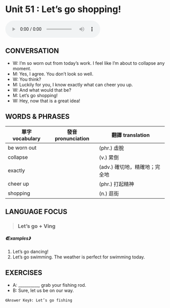 # Unit 51 : Let’s go shopping!

<audio controls>
  <source src="https://channelplus.ner.gov.tw/api/audio/5ad2e60af95e3500064f42fb">
</audio>

## CONVERSATION
* W: I’m so worn out from today’s work. I feel like I’m about to collapse any moment. 
* M: Yes, I agree. You don’t look so well. 
* W: You think? 
* M: Luckily for you, I know exactly what can cheer you up. 
* W: And what would that be? 
* M: Let’s go shopping! 
* W: Hey, now that is a great idea!

## WORDS & PHRASES
單字 vocabulary|發音 pronunciation|翻譯 translation
---|---|---
be worn out||(phr.) 虛脫
collapse||(v.) 累倒
exactly||(adv.) 確切地，精確地；完全地
cheer up||(phr.) 打起精神
shopping||(n.) 逛街

## LANGUAGE FOCUS 
> <h3>Let’s go + Ving</h3>

##### 《Examples》
1. Let’s go dancing!
2. Let’s go swimming. The weather is perfect for swimming today.

## EXERCISES 
* A: __________, grab your fishing rod.
* B: Sure, let us be on our way.

`《Answer Key》: Let’s go fishing`